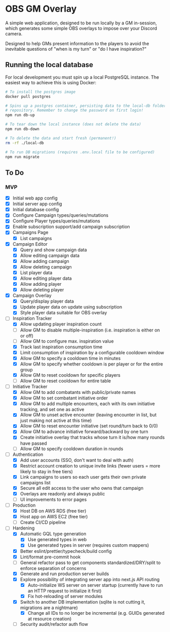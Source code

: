 # OBS GM Overlay

A simple web application, designed to be run locally by a GM in-session, which
generates some simple OBS overlays to impose over your Discord camera.

Designed to help GMs present information to the players to avoid the inevitable
questions of "when is my turn" or "do I have inspiration?"

## Running the local database

For local development you must spin up a local PostgreSQL instance. The easiest
way to achieve this is using Docker:

```sh
# To install the postgres image
docker pull postgres

# Spins up a postgres container, persisting data to the local-db folder in this
# repository. Remember to change the password on first login!
npm run db-up

# To tear down the local instance (does not delete the data)
npm run db-down

# To delete the data and start fresh (permanent!)
rm -rf ./local-db

# To run DB migrations (requires .env.local file to be configured)
npm run migrate
```

## To Do

### MVP

- [x] Initial web app config
- [x] Initial server app config
- [x] Initial database config
- [x] Configure Campaign types/queries/mutations
- [x] Configure Player types/queries/mutations
- [x] Enable subscription support/add campaign subscription
- [x] Campaigns Page
  - [x] List campaigns
- [x] Campaign Editor
  - [x] Query and show campaign data
  - [x] Allow editing campaign data
  - [x] Allow adding campaign
  - [x] Allow deleting campaign
  - [x] List player data
  - [x] Allow editing player data
  - [x] Allow adding player
  - [x] Allow deleting player
- [x] Campaign Overlay
  - [x] Query/display player data
  - [x] Update player data on update using subscription
  - [x] Style player data suitable for OBS overlay
- [ ] Inspiration Tracker
  - [x] Allow updating player inspiration count
  - [ ] Allow GM to disable multiple-inspiration (i.e. inspiration is either on or off)
  - [ ] Allow GM to configure max. inspiration value
  - [x] Track last inspiration consumption time
  - [x] Limit consumption of inspiration by a configurable cooldown window
  - [x] Allow GM to specify a cooldown time in minutes
  - [x] Allow GM to specify whether cooldown is per player or for the entire group
  - [x] Allow GM to reset cooldown for specific players
  - [ ] Allow GM to reset cooldown for entire table
- [ ] Initiative Tracker
  - [x] Allow GM to add combatants with public/private names
  - [x] Allow GM to set combatant initiative order
  - [x] Allow GM to add multiple encounters, each with its own initiative tracking, and set one as active
  - [x] Allow GM to unset active encounter (leaving encounter in list, but just making not active at this time)
  - [x] Allow GM to reset encounter initiative (set round/turn back to 0/0)
  - [x] Allow GM to advance initiative forward/backward by one turn
  - [x] Create initiative overlay that tracks whose turn it is/how many rounds have passed
  - [ ] Allow GM to specify cooldown duration in rounds
- [ ] Authentication
  - [x] Add user accounts (SSO, don't want to deal with auth)
  - [x] Restrict account creation to unique invite links (fewer users = more likely to stay in free tiers)
  - [x] Link campaigns to users so each user gets their own private campaigns list
  - [x] Secure all edit access to the user who owns that campaign
  - [x] Overlays are readonly and always public
  - [ ] UI improvements to error pages
- [ ] Production
  - [x] Host DB on AWS RDS (free tier)
  - [x] Host app on AWS EC2 (free tier)
  - [ ] Create CI/CD pipeline
- [ ] Hardening
  - [x] Automatic GQL type generation
    - [x] Use generated types in web
    - [x] Use generated types in server (requires custom mappers)
  - [x] Better eslint/prettier/typecheck/build config
  - [x] Lint/format pre-commit hook
  - [ ] General refactor pass to get components standardized/DRY/split to enforce separation of concerns
  - [x] Generate and run production server builds
  - [x] Explore possibility of integrating server app into next.js API routing
    - [x] Auto-initialize WS server on server startup (currently have to run an HTTP request to initialize it first)
    - [x] Fix hot-reloading of server modules
  - [x] Switch to another DB implementation (sqlite is not cutting it, migrations are a nightmare)
    - [x] Change all IDs to no longer be incremental (e.g. GUIDs generated at resource creation)
  - [ ] Security audit/refactor auth flow

